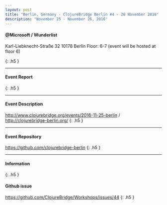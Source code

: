 ```yaml
---
layout: post
title: "Berlin, Germany - ClojureBridge Berlin #4 - 26 November 2016"
description: "November 25 - November 26, 2016"
---
```


#### @Microsoft / Wunderlist

Karl-Liebknecht-Straße 32
10178 Berlin
Floor: 6-7 (event will be hosted at floor 6)

{: .h5 }

---

#### Event Report

{: .h5 }

---

#### Event Description

<http://www.clojurebridge.org/events/2016-11-25-berlin> / 
<http://clojurebridge-berlin.org/>
{: .h5 }

---

#### Event Repository

<https://github.com/clojurebridge-berlin>
{: .h5 }

---

#### Information
{: .h5 }


#### Github issue

<https://github.com/ClojureBridge/Workshops/issues/44>
{: .h5 }